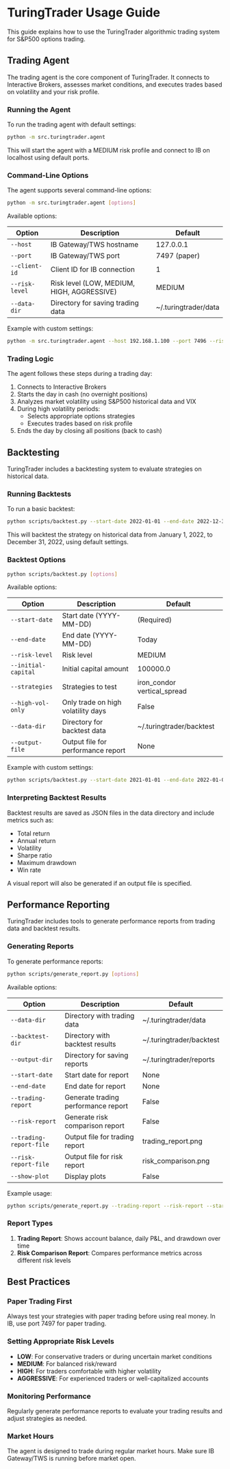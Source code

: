 # TuringTrader Usage Guide

This guide explains how to use the TuringTrader algorithmic trading system for S&P500 options trading.

## Trading Agent

The trading agent is the core component of TuringTrader. It connects to Interactive Brokers, assesses market conditions, and executes trades based on volatility and your risk profile.

### Running the Agent

To run the trading agent with default settings:

```bash
python -m src.turingtrader.agent
```

This will start the agent with a MEDIUM risk profile and connect to IB on localhost using default ports.

### Command-Line Options

The agent supports several command-line options:

```bash
python -m src.turingtrader.agent [options]
```

Available options:

| Option | Description | Default |
|--------|-------------|---------|
| `--host` | IB Gateway/TWS hostname | 127.0.0.1 |
| `--port` | IB Gateway/TWS port | 7497 (paper) |
| `--client-id` | Client ID for IB connection | 1 |
| `--risk-level` | Risk level (LOW, MEDIUM, HIGH, AGGRESSIVE) | MEDIUM |
| `--data-dir` | Directory for saving trading data | ~/.turingtrader/data |

Example with custom settings:

```bash
python -m src.turingtrader.agent --host 192.168.1.100 --port 7496 --risk-level HIGH --data-dir /path/to/data
```

### Trading Logic

The agent follows these steps during a trading day:

1. Connects to Interactive Brokers
2. Starts the day in cash (no overnight positions)
3. Analyzes market volatility using S&P500 historical data and VIX
4. During high volatility periods:
   - Selects appropriate options strategies
   - Executes trades based on risk profile
5. Ends the day by closing all positions (back to cash)

## Backtesting

TuringTrader includes a backtesting system to evaluate strategies on historical data.

### Running Backtests

To run a basic backtest:

```bash
python scripts/backtest.py --start-date 2022-01-01 --end-date 2022-12-31
```

This will backtest the strategy on historical data from January 1, 2022, to December 31, 2022, using default settings.

### Backtest Options

```bash
python scripts/backtest.py [options]
```

Available options:

| Option | Description | Default |
|--------|-------------|---------|
| `--start-date` | Start date (YYYY-MM-DD) | (Required) |
| `--end-date` | End date (YYYY-MM-DD) | Today |
| `--risk-level` | Risk level | MEDIUM |
| `--initial-capital` | Initial capital amount | 100000.0 |
| `--strategies` | Strategies to test | iron_condor vertical_spread |
| `--high-vol-only` | Only trade on high volatility days | False |
| `--data-dir` | Directory for backtest data | ~/.turingtrader/backtest |
| `--output-file` | Output file for performance report | None |

Example with custom settings:

```bash
python scripts/backtest.py --start-date 2021-01-01 --end-date 2022-01-01 --risk-level HIGH --initial-capital 50000 --strategies iron_condor --high-vol-only --output-file backtest_report.png
```

### Interpreting Backtest Results

Backtest results are saved as JSON files in the data directory and include metrics such as:

- Total return
- Annual return
- Volatility
- Sharpe ratio
- Maximum drawdown
- Win rate

A visual report will also be generated if an output file is specified.

## Performance Reporting

TuringTrader includes tools to generate performance reports from trading data and backtest results.

### Generating Reports

To generate performance reports:

```bash
python scripts/generate_report.py [options]
```

Available options:

| Option | Description | Default |
|--------|-------------|---------|
| `--data-dir` | Directory with trading data | ~/.turingtrader/data |
| `--backtest-dir` | Directory with backtest results | ~/.turingtrader/backtest |
| `--output-dir` | Directory for saving reports | ~/.turingtrader/reports |
| `--start-date` | Start date for report | None |
| `--end-date` | End date for report | None |
| `--trading-report` | Generate trading performance report | False |
| `--risk-report` | Generate risk comparison report | False |
| `--trading-report-file` | Output file for trading report | trading_report.png |
| `--risk-report-file` | Output file for risk report | risk_comparison.png |
| `--show-plot` | Display plots | False |

Example usage:

```bash
python scripts/generate_report.py --trading-report --risk-report --start-date 2022-01-01 --end-date 2022-12-31 --show-plot
```

### Report Types

1. **Trading Report**: Shows account balance, daily P&L, and drawdown over time
2. **Risk Comparison Report**: Compares performance metrics across different risk levels

## Best Practices

### Paper Trading First

Always test your strategies with paper trading before using real money. In IB, use port 7497 for paper trading.

### Setting Appropriate Risk Levels

- **LOW**: For conservative traders or during uncertain market conditions
- **MEDIUM**: For balanced risk/reward
- **HIGH**: For traders comfortable with higher volatility
- **AGGRESSIVE**: For experienced traders or well-capitalized accounts

### Monitoring Performance

Regularly generate performance reports to evaluate your trading results and adjust strategies as needed.

### Market Hours

The agent is designed to trade during regular market hours. Make sure IB Gateway/TWS is running before market open.